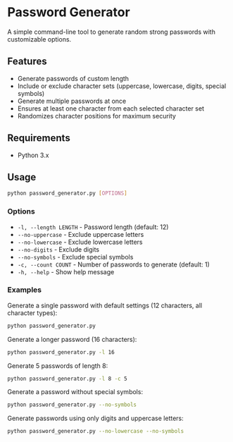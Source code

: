 # Password Generator

A simple command-line tool to generate random strong passwords with customizable options.

## Features

- Generate passwords of custom length
- Include or exclude character sets (uppercase, lowercase, digits, special symbols)
- Generate multiple passwords at once
- Ensures at least one character from each selected character set
- Randomizes character positions for maximum security

## Requirements

- Python 3.x

## Usage

```bash
python password_generator.py [OPTIONS]
```

### Options

- `-l, --length LENGTH` - Password length (default: 12)
- `--no-uppercase` - Exclude uppercase letters
- `--no-lowercase` - Exclude lowercase letters
- `--no-digits` - Exclude digits
- `--no-symbols` - Exclude special symbols
- `-c, --count COUNT` - Number of passwords to generate (default: 1)
- `-h, --help` - Show help message

### Examples

Generate a single password with default settings (12 characters, all character types):
```bash
python password_generator.py
```

Generate a longer password (16 characters):
```bash
python password_generator.py -l 16
```

Generate 5 passwords of length 8:
```bash
python password_generator.py -l 8 -c 5
```

Generate a password without special symbols:
```bash
python password_generator.py --no-symbols
```

Generate passwords using only digits and uppercase letters:
```bash
python password_generator.py --no-lowercase --no-symbols
``` 